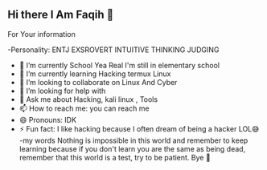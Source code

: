 ## Hi there I Am Faqih 👋 
For Your information

-Personality: ENTJ EXSROVERT INTUITIVE THINKING JUDGING 
- 🔭 I’m currently School Yea Real I'm still in elementary school  
- 🌱 I’m currently learning Hacking termux Linux
- 👯 I’m looking to collaborate on Linux And Cyber
- 🤔 I’m looking for help with 
- 💬 Ask me about Hacking, kali linux , Tools
- 📫 How to reach me: you can reach me
- 😄 Pronouns: IDK
- ⚡ Fun fact: I like hacking because I often dream of being a hacker LOL😅 
-my words Nothing is impossible in this world and remember to keep learning because if you don't learn you are the same as being dead, remember that this world is a test, try to be patient. 
Bye 👋
